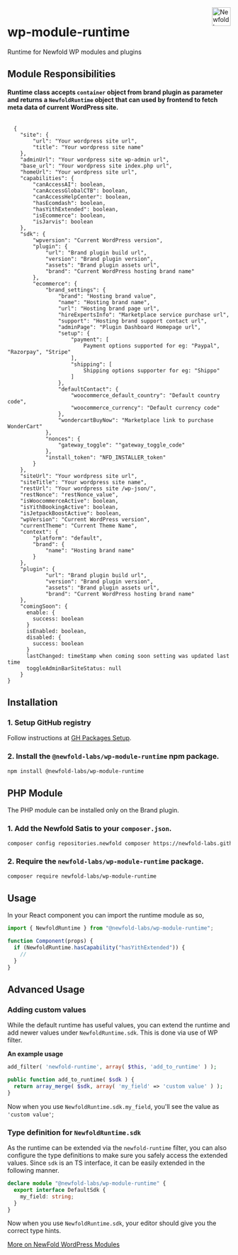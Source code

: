 <a href="https://newfold.com/" target="_blank">
    <img src="https://newfold.com/content/experience-fragments/newfold/site-header/master/_jcr_content/root/header/logo.coreimg.svg/1621395071423/newfold-digital.svg" alt="Newfold Logo" title="Newfold Digital" align="right" 
height="42" />
</a>

# wp-module-runtime

Runtime for Newfold WP modules and plugins

## Module Responsibilities

#### Runtime class accepts `container` object from brand plugin as parameter and returns a `NewfoldRuntime` object that can used by frontend to fetch meta data of current WordPress site.
```

  {
    "site": {
        "url": "Your wordpress site url",
        "title": "Your wordpress site name"
    },
    "adminUrl": "Your wordpress site wp-admin url",
    "base_url": "Your wordpress site index.php url",
    "homeUrl": "Your wordpress site url",
    "capabilities": {
        "canAccessAI": boolean,
        "canAccessGlobalCTB": boolean,
        "canAccessHelpCenter": boolean,
        "hasEcomdash": boolean,
        "hasYithExtended": boolean,
        "isEcommerce": boolean,
        "isJarvis": boolean
    },
    "sdk": {
        "wpversion": "Current WordPress version",
        "plugin": {
            "url": "Brand plugin build url",
            "version": "Brand plugin version",
            "assets": "Brand plugin assets url",
            "brand": "Current WordPress hosting brand name"
        },
        "ecommerce": {
            "brand_settings": {
                "brand": "Hosting brand value",
                "name": "Hosting brand name",
                "url": "Hosting brand page url",
                "hireExpertsInfo": "Marketplace service purchase url",
                "support": "Hosting brand support contact url",
                "adminPage": "Plugin Dashboard Homepage url",
                "setup": {
                    "payment": [
                        Payment options supported for eg: "Paypal", "Razorpay", "Stripe"
                    ],
                    "shipping": [
                        Shipping options supporter for eg: "Shippo"
                    ]
                },
                "defaultContact": {
                    "woocommerce_default_country": "Default country code",
                    "woocommerce_currency": "Default currency code"
                },
                "wondercartBuyNow": "Marketplace link to purchase WonderCart"
            },
            "nonces": {
                "gateway_toggle": ""gateway_toggle_code"
            },
            "install_token": "NFD_INSTALLER_token"
        }
    },
    "siteUrl": "Your wordpress site url",
    "siteTitle": "Your wordpress site name",
    "restUrl": "Your wordpress site /wp-json/",
    "restNonce": "restNonce_value",
    "isWoocommerceActive": boolean,
    "isYithBookingActive": boolean,
    "isJetpackBoostActive": boolean,
    "wpVersion": "Current WordPress version",
    "currentTheme": "Current Theme Name",
    "context": {
        "platform": "default",
        "brand": {
            "name": "Hosting brand name"
        }
    },
    "plugin": {
            "url": "Brand plugin build url",
            "version": "Brand plugin version",
            "assets": "Brand plugin assets url",
            "brand": "Current WordPress hosting brand name"
    },
    "comingSoon": {
      enable: {
        success: boolean
      }  
      isEnabled: boolean,
      disabled: {
        success: boolean
      }
      lastChanged: timeStamp when coming soon setting was updated last time
      toggleAdminBarSiteStatus: null
    }
}

```




## Installation

### 1. Setup GitHub registry

Follow instructions at [GH Packages Setup](https://gist.github.com/aulisius/1a6e4961f17039d82275a6941331b021).

### 2. Install the `@newfold-labs/wp-module-runtime` npm package.

```bash
npm install @newfold-labs/wp-module-runtime
```

## PHP Module

The PHP module can be installed only on the Brand plugin.

### 1. Add the Newfold Satis to your `composer.json`.

```bash
composer config repositories.newfold composer https://newfold-labs.github.io/satis
```

### 2. Require the `newfold-labs/wp-module-runtime` package.

```bash
composer require newfold-labs/wp-module-runtime
```

## Usage

In your React component you can import the runtime module as so,

```js
import { NewfoldRuntime } from "@newfold-labs/wp-module-runtime";

function Component(props) {
  if (NewfoldRuntime.hasCapability("hasYithExtended")) {
    //
  }
}
```

## Advanced Usage

### Adding custom values

While the default runtime has useful values, you can extend the runtime and add newer values under `NewfoldRuntime.sdk`. This is done via use of WP filter.

__An example usage__

```php
add_filter( 'newfold-runtime', array( $this, 'add_to_runtime' ) );

public function add_to_runtime( $sdk ) {
  return array_merge( $sdk, array( 'my_field' => 'custom value' ) );
}
```

Now when you use `NewfoldRuntime.sdk.my_field`, you'll see the value as `'custom value'`;

### Type definition for `NewfoldRuntime.sdk`

As the runtime can be extended via the `newfold-runtime` filter, you can also configure the type definitions to make sure you safely access the extended values. Since `sdk` is an TS interface, it can be easily extended in the following manner.

```ts
declare module "@newfold-labs/wp-module-runtime" {
  export interface DefaultSdk {
    my_field: string;
  }
}
```

Now when you use `NewfoldRuntime.sdk`, your editor should give you the correct type hints.

[More on NewFold WordPress Modules](https://github.com/newfold-labs/wp-module-loader)
